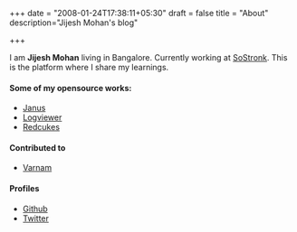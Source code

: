 +++
date = "2008-01-24T17:38:11+05:30"
draft = false
title = "About"
description="Jijesh Mohan's blog"

+++


I am **Jijesh Mohan** living in Bangalore. Currently working at [SoStronk](https://www.sostronk.com/). This is the platform where I share my learnings. 

#### Some of my opensource works:
* [Janus](https://github.com/jijeshmohan/janus)
* [Logviewer](http://jijeshmohan.github.io/logviewer)
* [Redcukes](https://github.com/jijeshmohan/redcukes)

#### Contributed to 
* [Varnam](https://github.com/varnamproject)

#### Profiles
* [Github](https://github.com/jijeshmohan)
* [Twitter](https://twitter.com/jijeshmohan)
